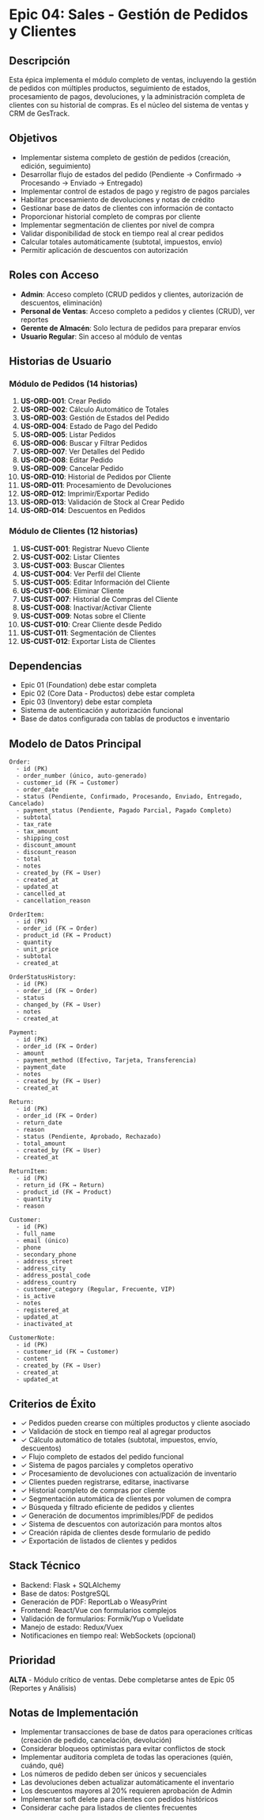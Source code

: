 # Epic 04: Sales - Gestión de Pedidos y Clientes

## Descripción
Esta épica implementa el módulo completo de ventas, incluyendo la gestión de pedidos con múltiples productos, seguimiento de estados, procesamiento de pagos, devoluciones, y la administración completa de clientes con su historial de compras. Es el núcleo del sistema de ventas y CRM de GesTrack.

## Objetivos
- Implementar sistema completo de gestión de pedidos (creación, edición, seguimiento)
- Desarrollar flujo de estados del pedido (Pendiente → Confirmado → Procesando → Enviado → Entregado)
- Implementar control de estados de pago y registro de pagos parciales
- Habilitar procesamiento de devoluciones y notas de crédito
- Gestionar base de datos de clientes con información de contacto
- Proporcionar historial completo de compras por cliente
- Implementar segmentación de clientes por nivel de compra
- Validar disponibilidad de stock en tiempo real al crear pedidos
- Calcular totales automáticamente (subtotal, impuestos, envío)
- Permitir aplicación de descuentos con autorización

## Roles con Acceso
- **Admin**: Acceso completo (CRUD pedidos y clientes, autorización de descuentos, eliminación)
- **Personal de Ventas**: Acceso completo a pedidos y clientes (CRUD), ver reportes
- **Gerente de Almacén**: Solo lectura de pedidos para preparar envíos
- **Usuario Regular**: Sin acceso al módulo de ventas

## Historias de Usuario

### Módulo de Pedidos (14 historias)
1. **US-ORD-001**: Crear Pedido
2. **US-ORD-002**: Cálculo Automático de Totales
3. **US-ORD-003**: Gestión de Estados del Pedido
4. **US-ORD-004**: Estado de Pago del Pedido
5. **US-ORD-005**: Listar Pedidos
6. **US-ORD-006**: Buscar y Filtrar Pedidos
7. **US-ORD-007**: Ver Detalles del Pedido
8. **US-ORD-008**: Editar Pedido
9. **US-ORD-009**: Cancelar Pedido
10. **US-ORD-010**: Historial de Pedidos por Cliente
11. **US-ORD-011**: Procesamiento de Devoluciones
12. **US-ORD-012**: Imprimir/Exportar Pedido
13. **US-ORD-013**: Validación de Stock al Crear Pedido
14. **US-ORD-014**: Descuentos en Pedidos

### Módulo de Clientes (12 historias)
1. **US-CUST-001**: Registrar Nuevo Cliente
2. **US-CUST-002**: Listar Clientes
3. **US-CUST-003**: Buscar Clientes
4. **US-CUST-004**: Ver Perfil del Cliente
5. **US-CUST-005**: Editar Información del Cliente
6. **US-CUST-006**: Eliminar Cliente
7. **US-CUST-007**: Historial de Compras del Cliente
8. **US-CUST-008**: Inactivar/Activar Cliente
9. **US-CUST-009**: Notas sobre el Cliente
10. **US-CUST-010**: Crear Cliente desde Pedido
11. **US-CUST-011**: Segmentación de Clientes
12. **US-CUST-012**: Exportar Lista de Clientes

## Dependencias
- Epic 01 (Foundation) debe estar completa
- Epic 02 (Core Data - Productos) debe estar completa
- Epic 03 (Inventory) debe estar completa
- Sistema de autenticación y autorización funcional
- Base de datos configurada con tablas de productos e inventario

## Modelo de Datos Principal

```
Order:
  - id (PK)
  - order_number (único, auto-generado)
  - customer_id (FK → Customer)
  - order_date
  - status (Pendiente, Confirmado, Procesando, Enviado, Entregado, Cancelado)
  - payment_status (Pendiente, Pagado Parcial, Pagado Completo)
  - subtotal
  - tax_rate
  - tax_amount
  - shipping_cost
  - discount_amount
  - discount_reason
  - total
  - notes
  - created_by (FK → User)
  - created_at
  - updated_at
  - cancelled_at
  - cancellation_reason

OrderItem:
  - id (PK)
  - order_id (FK → Order)
  - product_id (FK → Product)
  - quantity
  - unit_price
  - subtotal
  - created_at

OrderStatusHistory:
  - id (PK)
  - order_id (FK → Order)
  - status
  - changed_by (FK → User)
  - notes
  - created_at

Payment:
  - id (PK)
  - order_id (FK → Order)
  - amount
  - payment_method (Efectivo, Tarjeta, Transferencia)
  - payment_date
  - notes
  - created_by (FK → User)
  - created_at

Return:
  - id (PK)
  - order_id (FK → Order)
  - return_date
  - reason
  - status (Pendiente, Aprobado, Rechazado)
  - total_amount
  - created_by (FK → User)
  - created_at

ReturnItem:
  - id (PK)
  - return_id (FK → Return)
  - product_id (FK → Product)
  - quantity
  - reason

Customer:
  - id (PK)
  - full_name
  - email (único)
  - phone
  - secondary_phone
  - address_street
  - address_city
  - address_postal_code
  - address_country
  - customer_category (Regular, Frecuente, VIP)
  - is_active
  - notes
  - registered_at
  - updated_at
  - inactivated_at

CustomerNote:
  - id (PK)
  - customer_id (FK → Customer)
  - content
  - created_by (FK → User)
  - created_at
  - updated_at
```

## Criterios de Éxito
- ✓ Pedidos pueden crearse con múltiples productos y cliente asociado
- ✓ Validación de stock en tiempo real al agregar productos
- ✓ Cálculo automático de totales (subtotal, impuestos, envío, descuentos)
- ✓ Flujo completo de estados del pedido funcional
- ✓ Sistema de pagos parciales y completos operativo
- ✓ Procesamiento de devoluciones con actualización de inventario
- ✓ Clientes pueden registrarse, editarse, inactivarse
- ✓ Historial completo de compras por cliente
- ✓ Segmentación automática de clientes por volumen de compra
- ✓ Búsqueda y filtrado eficiente de pedidos y clientes
- ✓ Generación de documentos imprimibles/PDF de pedidos
- ✓ Sistema de descuentos con autorización para montos altos
- ✓ Creación rápida de clientes desde formulario de pedido
- ✓ Exportación de listados de clientes y pedidos

## Stack Técnico
- Backend: Flask + SQLAlchemy
- Base de datos: PostgreSQL
- Generación de PDF: ReportLab o WeasyPrint
- Frontend: React/Vue con formularios complejos
- Validación de formularios: Formik/Yup o Vuelidate
- Manejo de estado: Redux/Vuex
- Notificaciones en tiempo real: WebSockets (opcional)

## Prioridad
**ALTA** - Módulo crítico de ventas. Debe completarse antes de Epic 05 (Reportes y Análisis)

## Notas de Implementación
- Implementar transacciones de base de datos para operaciones críticas (creación de pedido, cancelación, devolución)
- Considerar bloqueos optimistas para evitar conflictos de stock
- Implementar auditoria completa de todas las operaciones (quién, cuándo, qué)
- Los números de pedido deben ser únicos y secuenciales
- Las devoluciones deben actualizar automáticamente el inventario
- Los descuentos mayores al 20% requieren aprobación de Admin
- Implementar soft delete para clientes con pedidos históricos
- Considerar cache para listados de clientes frecuentes
